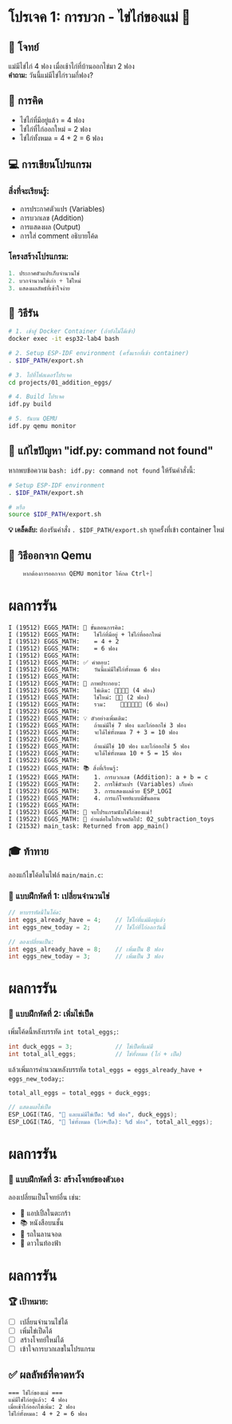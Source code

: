 # โปรเจค 1: การบวก - ไข่ไก่ของแม่ 🥚

## 🎯 โจทย์
แม่มีไข่ไก่ 4 ฟอง เมื่อเช้าไก่ที่บ้านออกไข่มา 2 ฟอง  
**คำถาม:** วันนี้แม่มีไข่ไก่รวมกี่ฟอง?

## 🧮 การคิด
- ไข่ไก่ที่มีอยู่แล้ว = 4 ฟอง
- ไข่ไก่ที่ไก่ออกใหม่ = 2 ฟอง
- ไข่ไก่ทั้งหมด = 4 + 2 = 6 ฟอง

## 💻 การเขียนโปรแกรม

### สิ่งที่จะเรียนรู้:
- การประกาศตัวแปร (Variables)
- การบวกเลข (Addition)
- การแสดงผล (Output)
- การใส่ comment อธิบายโค้ด

### โครงสร้างโปรแกรม:
```c
1. ประกาศตัวแปรเก็บจำนวนไข่
2. บวกจำนวนไข่เก่า + ไข่ใหม่
3. แสดงผลลัพธ์ที่เข้าใจง่าย
```

## 🚀 วิธีรัน

```bash
# 1. เข้าสู่ Docker Container (ถ้ายังไม่ได้เข้า)
docker exec -it esp32-lab4 bash

# 2. Setup ESP-IDF environment (ครั้งแรกที่เข้า container)
. $IDF_PATH/export.sh

# 3. ไปที่โฟลเดอร์โปรเจค
cd projects/01_addition_eggs/

# 4. Build โปรเจค
idf.py build

# 5. รันบน QEMU
idf.py qemu monitor
```

## 🔧 แก้ไขปัญหา "idf.py: command not found"

หากพบข้อความ `bash: idf.py: command not found` ให้รันคำสั่งนี้:

```bash
# Setup ESP-IDF environment
. $IDF_PATH/export.sh

# หรือ
source $IDF_PATH/export.sh
```

**💡 เคล็ดลับ:** ต้องรันคำสั่ง `. $IDF_PATH/export.sh` ทุกครั้งที่เข้า container ใหม่

## 🚪 วิธีออกจาก Qemu
``` c
    หากต้องการออกจาก QEMU monitor ให้กด Ctrl+]
``` 
# ผลการรัน
```
I (19512) EGGS_MATH: 🧮 ขั้นตอนการคิด:
I (19512) EGGS_MATH:    ไข่ไก่ที่มีอยู่ + ไข่ไก่ที่ออกใหม่
I (19512) EGGS_MATH:    = 4 + 2
I (19512) EGGS_MATH:    = 6 ฟอง
I (19512) EGGS_MATH: 
I (19512) EGGS_MATH: ✅ คำตอบ:
I (19512) EGGS_MATH:    วันนี้แม่มีไข่ไก่ทั้งหมด 6 ฟอง
I (19512) EGGS_MATH: 
I (19512) EGGS_MATH: 🎨 ภาพประกอบ:
I (19512) EGGS_MATH:    ไข่เดิม: 🥚🥚🥚🥚 (4 ฟอง)
I (19512) EGGS_MATH:    ไข่ใหม่: 🥚🥚 (2 ฟอง)
I (19512) EGGS_MATH:    รวม:    🥚🥚🥚🥚🥚🥚 (6 ฟอง)
I (19522) EGGS_MATH: 
I (19522) EGGS_MATH: 💡 ตัวอย่างเพิ่มเติม:
I (19522) EGGS_MATH:    ถ้าแม่มีไข่ 7 ฟอง และไก่ออกไข่ 3 ฟอง
I (19522) EGGS_MATH:    จะได้ไข่ทั้งหมด 7 + 3 = 10 ฟอง
I (19522) EGGS_MATH: 
I (19522) EGGS_MATH:    ถ้าแม่มีไข่ 10 ฟอง และไก่ออกไข่ 5 ฟอง
I (19522) EGGS_MATH:    จะได้ไข่ทั้งหมด 10 + 5 = 15 ฟอง
I (19522) EGGS_MATH: 
I (19522) EGGS_MATH: 📚 สิ่งที่เรียนรู้:
I (19522) EGGS_MATH:    1. การบวกเลข (Addition): a + b = c
I (19522) EGGS_MATH:    2. การใช้ตัวแปร (Variables) เก็บค่า
I (19522) EGGS_MATH:    3. การแสดงผลด้วย ESP_LOGI
I (19522) EGGS_MATH:    4. การแก้โจทย์แบบมีขั้นตอน
I (19522) EGGS_MATH: 
I (19522) EGGS_MATH: 🎉 จบโปรแกรมนับไข่ไก่ของแม่!
I (19522) EGGS_MATH: 📖 อ่านต่อในโปรเจคถัดไป: 02_subtraction_toys
I (21532) main_task: Returned from app_main()
```

## 🎓 ท้าทาย

ลองแก้ไขโค้ดในไฟล์ `main/main.c`:

### 📝 แบบฝึกหัดที่ 1: เปลี่ยนจำนวนไข่
```c
// หาบรรทัดนี้ในโค้ด:
int eggs_already_have = 4;    // ไข่ไก่ที่แม่มีอยู่แล้ว
int eggs_new_today = 2;       // ไข่ไก่ที่ไก่ออกวันนี้

// ลองเปลี่ยนเป็น:
int eggs_already_have = 8;    // เพิ่มเป็น 8 ฟอง
int eggs_new_today = 3;       // เพิ่มเป็น 3 ฟอง
```
# ผลการรัน

### 📝 แบบฝึกหัดที่ 2: เพิ่มไข่เป็ด
เพิ่มโค้ดนี้หลังบรรทัด `int total_eggs;`:
```c
int duck_eggs = 3;            // ไข่เป็ดที่แม่มี
int total_all_eggs;           // ไข่ทั้งหมด (ไก่ + เป็ด)
```

แล้วเพิ่มการคำนวณหลังบรรทัด `total_eggs = eggs_already_have + eggs_new_today;`:
```c
total_all_eggs = total_eggs + duck_eggs;

// แสดงผลไข่เป็ด
ESP_LOGI(TAG, "🦆 และแม่มีไข่เป็ด: %d ฟอง", duck_eggs);
ESP_LOGI(TAG, "🥚 ไข่ทั้งหมด (ไก่+เป็ด): %d ฟอง", total_all_eggs);
```
# ผลการรัน

### 📝 แบบฝึกหัดที่ 3: สร้างโจทย์ของตัวเอง
ลองเปลี่ยนเป็นโจทย์อื่น เช่น:
- 🍎 แอปเปิ้ลในตะกร้า
- 📚 หนังสือบนชั้น  
- 🚗 รถในลานจอด
- 🌟 ดาวในท้องฟ้า
# ผลการรัน

### 🏆 เป้าหมาย:
- [ ] เปลี่ยนจำนวนไข่ได้
- [ ] เพิ่มไข่เป็ดได้  
- [ ] สร้างโจทย์ใหม่ได้
- [ ] เข้าใจการบวกเลขในโปรแกรม

## ✅ ผลลัพธ์ที่คาดหวัง

```
=== ไข่ไก่ของแม่ ===
แม่มีไข่ไก่อยู่แล้ว: 4 ฟอง
เมื่อเช้าไก่ออกไข่เพิ่ม: 2 ฟอง
ไข่ไก่ทั้งหมด: 4 + 2 = 6 ฟอง
```
